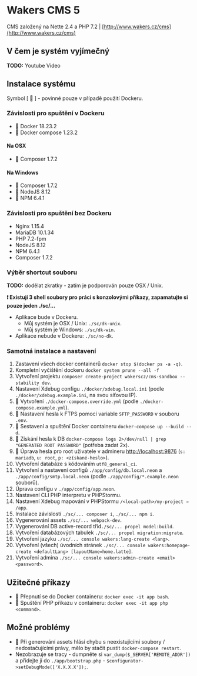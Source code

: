 # Wakers CMS 5

CMS založený na Nette 2.4 a PHP 7.2 | [http://www.wakers.cz/cms](http://www.wakers.cz/cms)

## V čem je systém vyjímečný

**TODO:** Youtube Video

## Instalace systému

Symbol [ 🐳 ] - povinné pouze v případě použití Dockeru.

### Závislosti pro spuštění v Dockeru
- 🐳 Docker 18.23.2
- 🐳 Docker compose 1.23.2

#### Na OSX
- 🐳 Composer 1.7.2

#### Na Windows
- 🐳 Composer 1.7.2
- 🐳 NodeJS 8.12
- 🐳 NPM 6.4.1

### Závislosti pro spuštění bez Dockeru
- Nginx 1.15.4
- MariaDB 10.1.34
- PHP 7.2-fpm
- NodeJS 8.12
- NPM 6.4.1
- Composer 1.7.2

### Výběr shortcut souboru

**TODO:** dodělat zkratky - zatím je podporován pouze OSX / Unix.

**❗ Existují 3 shell soubory pro práci s konzolovými příkazy, zapamatujte si pouze jeden ./sc/...**

- Aplikace bude v Dockeru.
  - Můj systém je OSX / Unix: `./sc/dk-unix`.
  - Můj systém je Windows: `./sc/dk-win`.
- Aplikace nebude v Dockeru: `./sc/no-dk`.

### Samotná instalace a nastavení
1. Zastavení všech docker containerů `docker stop $(docker ps -a -q)`.
1. Kompletní vyčištění dockeru `docker system prune --all -f`
1. Vytvoření projektu `composer create-project wakerscz/cms-sandbox --stability dev`.
1. Nastavení Xdebug configu `./docker/xdebug.local.ini` (podle `./docker/xdebug.example.ini`, na svou síťovou IP).
1. 🐳 Vytvoření `./docker-compose.override.yml` (podle `./docker-compose.example.yml`).
1. 🐳 Nastavení hesla k FTPS pomocí variable `SFTP_PASSWORD` v souboru `.env`.
1. 🐳 Sestavení a spuštění Docker containeru `docker-compose up --build --d`.
1. 🐳 Získání hesla k DB `docker-compose logs 2>/dev/null | grep "GENERATED ROOT PASSWORD"` (potřeba zadat 2x).
1. 🐳 Úprava hesla pro root uživatele v admineru [http://localhost:9876](http://localhost:9876) (`s: mariadb`, `u: root`, `p: <získané-heslo>`).
1. Vytvoření databáze s kódováním `utf8_general_ci`.
1. Vytvoření a nastavení configů `./app/config/db.local.neon` a `./app/config/smtp.local.neon` (podle `./app/config/*.example.neon` souborů).
1. Úprava configu v `./app/config/app.neon`.
1. Nastavení CLI PHP interpretu v PHPStormu.
1. Nastavení Xdebug mapování v PHPStormu `/<local-path>/my-project → /app`.
1. Instalace závislostí `./sc/... composer i`, `./sc/... npm i`.
1. Vygenerování assets `./sc/... webpack-dev`.
1. Vygenerování DB active-record tříd`./sc/... propel model:build`.
1. Vytvoření databázových tabulek `./sc/... propel migration:migrate`.
1. Vytvoření jazyku `./sc/... console wakers:lang-create <lang>`.
1. Vytvoření (všech) úvodních stránek `./sc/... console wakers:homepage-create <defaultLang> [layoutName=home.latte]`.
1. Vytvoření admina `./sc/... console wakers:admin-create <email> <password>`.

## Užitečné příkazy
- 🐳 Přepnutí se do Docker containeru: `docker exec -it app bash`.
- 🐳 Spuštění PHP příkazu v containeru: `docker exec -it app php <command>`.

## Možné problémy
- 🐳 Při generování assets hlásí chybu s neexistujícími soubory / nedostačujícími právy, mělo by stačit pustit `docker-compose restart`.
- Nezobrazuje se tracy - dumpněte si `var_dump($_SERVER['REMOTE_ADDR'])` a přidejte jí do `./app/bootstrap.php` - `$configurator->setDebugMode(['X.X.X.X']);`.